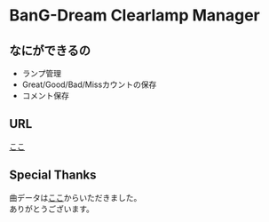 # BanG-Dream Clearlamp Manager
## なにができるの
* ランプ管理
* Great/Good/Bad/Missカウントの保存
* コメント保存

## URL
[ここ](https://arika0093.github.io/BanDLampManager)

## Special Thanks
曲データは[ここ](https://bangdream.blog.so-net.ne.jp/)からいただきました。  
ありがとうございます。
